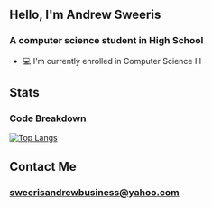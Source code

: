 ## Hello, I'm Andrew Sweeris
### A computer science student in High School

 - 💻 I'm currently enrolled in Computer Science III

## Stats
### Code Breakdown
[![Top Langs](https://github-readme-stats.vercel.app/api/top-langs/?username=AndrewSweeris&layout=compact&theme=github_dark&hide=GAP)](https://github.com/anuraghazra/github-readme-stats)

## Contact Me
### sweerisandrewbusiness@yahoo.com
